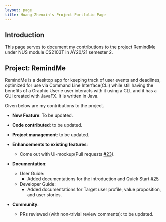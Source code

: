 ```yaml
---
layout: page
title: Huang Zhenxin's Project Portfolio Page
---
```


## Introduction

This page serves to document my contributions to the project RemindMe under NUS module CS2103T in AY20/21 semester 2.

## Project: RemindMe

RemindMe is a desktop app for keeping track of user events and deadlines,
optimized for use via Command Line Interface(CLI) while still having the benefits of a
Graphic User e user interacts with it using a CLI, and it has a GUI created with JavaFX. 
It is written in Java.

Given below are my contributions to the project.

* **New Feature**: To be updated.

* **Code contributed**: to be updated.

* **Project management**: to be updated.

* **Enhancements to existing features**:
    * Come out with Ui-mockup(Pull requests [\#23](https://github.com/AY2021S2-CS2103T-W15-1/tp/pull/23)).

* **Documentation**:
    * User Guide:
        * Added documentations for the introduction and Quick Start [\#25](https://github.com/AY2021S2-CS2103T-W15-1/tp/pull/25)
    * Developer Guide:
        * Added documentations for Target user profile, value proposition, and user stories.

* **Community**:
    * PRs reviewed (with non-trivial review comments): to be updated.
 
